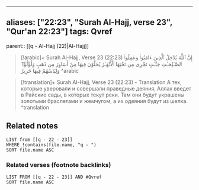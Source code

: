 
---
aliases: ["22:23", "Surah Al-Hajj, verse 23", "Qur'an 22:23"]
tags: Qvref
---

parent:: [[q - Al-Hajj (22)|Al-Hajj]]

> [!arabic]+ Surah Al-Hajj, Verse 23 (22:23)
> <span class="quran-arabic">إِنَّ ٱللَّهَ يُدْخِلُ ٱلَّذِينَ ءَامَنُوا۟ وَعَمِلُوا۟ ٱلصَّـٰلِحَـٰتِ جَنَّـٰتٍ تَجْرِى مِن تَحْتِهَا ٱلْأَنْهَـٰرُ يُحَلَّوْنَ فِيهَا مِنْ أَسَاوِرَ مِن ذَهَبٍ وَلُؤْلُؤًا ۖ وَلِبَاسُهُمْ فِيهَا حَرِيرٌ</span>
^arabic

> [!translation]+ Surah Al-Hajj, Verse 23 (22:23) - Translation
> А тех, которые уверовали и совершали праведные деяния, Аллах введет в Райские сады, в которых текут реки. Там они будут украшены золотыми браслетами и жемчугом, а их одеяния будут из шелка.
^translation



## Related notes
```dataview
LIST from [[q - 22 - 23]]
WHERE !contains(file.name, "q - ")
SORT file.name ASC
```

### Related verses (footnote backlinks)
```dataview
LIST FROM [[q - 22 - 23]] AND #Qvref
SORT file.name ASC
```

